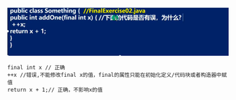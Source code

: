 ![img.png](object_/img02.png)

```text
final int x // 正确
++x //错误,不能修改final x的值，final的属性只能在初始化定义/代码块或者构造器中赋值
return x + 1;// 正确，不影响x的值
```